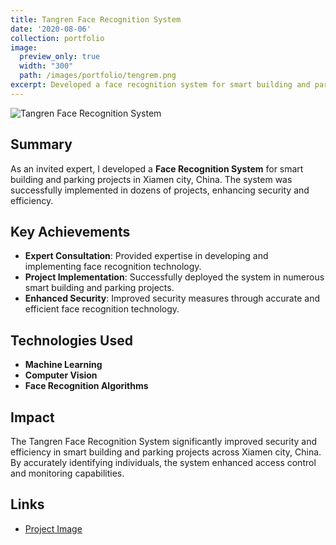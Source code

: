 ```yaml
---
title: Tangren Face Recognition System
date: '2020-08-06'
collection: portfolio
image:
  preview_only: true
  width: "300"
  path: /images/portfolio/tengrem.png
excerpt: Developed a face recognition system for smart building and parking projects in Xiamen city, China, resulting in the successful implementation of numerous projects.
---
```


![Tangren Face Recognition System](../../images/portfolio/tangrem.png)

## Summary
As an invited expert, I developed a **Face Recognition System** for smart building and parking projects in Xiamen city, China. The system was successfully implemented in dozens of projects, enhancing security and efficiency.

## Key Achievements
- **Expert Consultation**: Provided expertise in developing and implementing face recognition technology.
- **Project Implementation**: Successfully deployed the system in numerous smart building and parking projects.
- **Enhanced Security**: Improved security measures through accurate and efficient face recognition technology.

## Technologies Used
- **Machine Learning**
- **Computer Vision**
- **Face Recognition Algorithms**

## Impact
The Tangren Face Recognition System significantly improved security and efficiency in smart building and parking projects across Xiamen city, China. By accurately identifying individuals, the system enhanced access control and monitoring capabilities.

## Links
- [Project Image](../files/projects/tangrem/tangrem.png) <!-- Replace with the actual image if available -->
